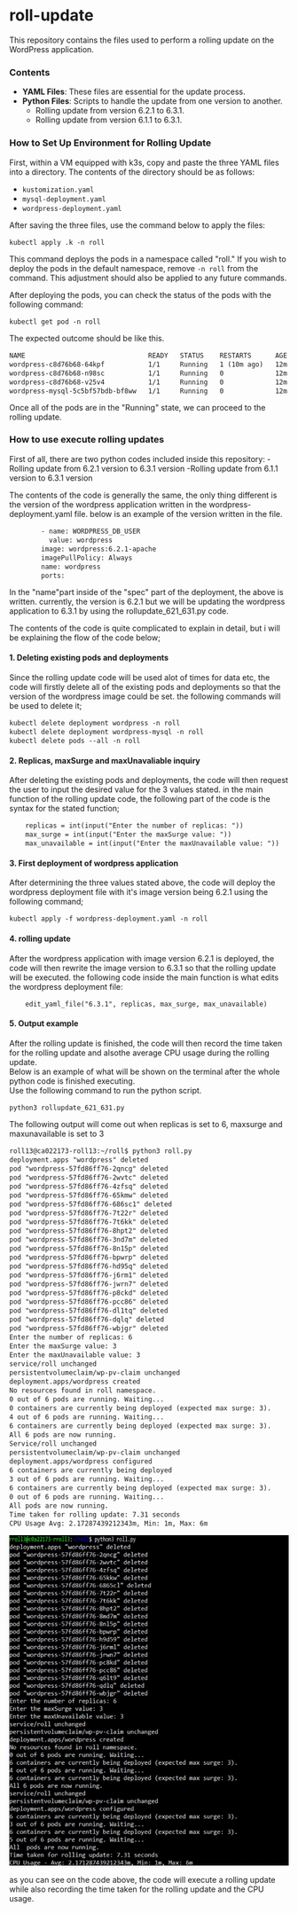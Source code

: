 # roll-update

This repository contains the files used to perform a rolling update on the WordPress application.

### Contents
- **YAML Files**: These files are essential for the update process.
- **Python Files**: Scripts to handle the update from one version to another.
  - Rolling update from version 6.2.1 to 6.3.1.
  - Rolling update from version 6.1.1 to 6.3.1.

### How to Set Up Environment for Rolling Update
First, within a VM equipped with k3s, copy and paste the three YAML files into a directory. The contents of the directory should be as follows:
- `kustomization.yaml`
- `mysql-deployment.yaml`
- `wordpress-deployment.yaml`

After saving the three files, use the command below to apply the files:

```
kubectl apply .k -n roll
```
This command deploys the pods in a namespace called "roll." If you wish to deploy the pods in the default namespace, remove `-n roll` from the command. This adjustment should also be applied to any future commands.

After deploying the pods, you can check the status of the pods with the following command:

```
kubectl get pod -n roll
```
The expected outcome should be like this.
```
NAME                               READY   STATUS    RESTARTS      AGE
wordpress-c8d76b68-64kpf           1/1     Running   1 (10m ago)   12m
wordpress-c8d76b68-n98sc           1/1     Running   0             12m
wordpress-c8d76b68-v25v4           1/1     Running   0             12m
wordpress-mysql-5c5bf57bdb-bf8ww   1/1     Running   0             12m
```

Once all of the pods are in the "Running" state, we can proceed to the rolling update.

### How to use execute rolling updates

First of all, there are two python codes included inside this repository:
  -Rolling update from 6.2.1 version to 6.3.1 version
  -Rolling update from 6.1.1 version to 6.3.1 version

The contents of the code is generally the same, the only thing different is the version of the wordpress application written in the wordpress-deployment.yaml file. below is an example of the version written in the file.

```
        - name: WORDPRESS_DB_USER
          value: wordpress
        image: wordpress:6.2.1-apache
        imagePullPolicy: Always
        name: wordpress
        ports:
```
In the "name"part inside of the "spec" part of the deployment, the above is written. currently, the version is 6.2.1 but we will be updating the wordpress application to 6.3.1 by using the rollupdate_621_631.py code.

The contents of the code is quite complicated to explain in detail, but i will be explaining the flow of the code below;

#### 1. Deleting existing pods and deployments <br />
Since the rolling update code will be used alot of times for data etc, the code will firstly delete all of the existing pods and deployments so that the version of the wordpress image could be set. the following commands will be used to delete it;

```
kubectl delete deployment wordpress -n roll
kubectl delete deployment wordpress-mysql -n roll
kubectl delete pods --all -n roll
```

#### 2. Replicas, maxSurge and maxUnavaliable inquiry <br />
After deleting the existing pods and deployments, the code will then request the user to input the desired value for the 3 values stated. in the main function of the rolling update code, the following part of the code is the syntax for the stated function;
```
    replicas = int(input("Enter the number of replicas: "))
    max_surge = int(input("Enter the maxSurge value: "))
    max_unavailable = int(input("Enter the maxUnavailable value: "))
```

#### 3. First deployment of wordpress application <br />
After determining the three values stated above, the code will deploy the wordpress deployment file with it's image version being 6.2.1 using the following command;
```
kubectl apply -f wordpress-deployment.yaml -n roll
```

#### 4. rolling update <br />
After the wordpress application with image version 6.2.1 is deployed, the code will then rewrite the image version to 6.3.1 so that the rolling update will be executed. the following code inside the main function is what edits the wordpress deployment file:
```
    edit_yaml_file("6.3.1", replicas, max_surge, max_unavailable)
```

#### 5. Output example <br />
After the rolling update is finished, the code will then record the time taken for the rolling update and alsothe average CPU usage during the rolling update. <br />
Below is an example of what will be shown on the terminal after the whole python code is finished executing.<br />
Use the following command to run the python script. <br />
```
python3 rollupdate_621_631.py
```
The following output will come out when replicas is set to 6, maxsurge and maxunavailable is set to 3
```
roll13@ca022173-roll13:~/roll$ python3 roll.py
deployment.apps "wordpress" deleted
pod "wordpress-57fd86ff76-2qncg" deleted
pod "wordpress-57fd86ff76-2wvtc" deleted
pod "wordpress-57fd86ff76-4zfsq" deleted
pod "wordpress-57fd86ff76-65kmw" deleted
pod "wordpress-57fd86ff76-686sc1" deleted
pod "wordpress-57fd86ff76-7t22r" deleted
pod "wordpress-57fd86ff76-7t6kk" deleted
pod "wordpress-57fd86ff76-8hpt2" deleted
pod "wordpress-57fd86ff76-3nd7m" deleted
pod "wordpress-57fd86ff76-8n15p" deleted
pod "wordpress-57fd86ff76-bpwrp" deleted
pod "wordpress-57fd86ff76-hd95q" deleted
pod "wordpress-57fd86ff76-j6rm1" deleted
pod "wordpress-57fd86ff76-jwrn7" deleted
pod "wordpress-57fd86ff76-p8ckd" deleted
pod "wordpress-57fd86ff76-pcc86" deleted
pod "wordpress-57fd86ff76-dl1tq" deleted
pod "wordpress-57fd86ff76-dqlq" deleted
pod "wordpress-57fd86ff76-wbjgr" deleted
Enter the number of replicas: 6
Enter the maxSurge value: 3
Enter the maxUnavailable value: 3
service/roll unchanged
persistentvolumeclaim/wp-pv-claim unchanged
deployment.apps/wordpress created
No resources found in roll namespace.
0 out of 6 pods are running. Waiting...
0 containers are currently being deployed (expected max surge: 3).
4 out of 6 pods are running. Waiting...
6 containers are currently being deployed (expected max surge: 3).
All 6 pods are now running.
Service/roll unchanged
persistentvolumeclaim/wp-pv-claim unchanged
deployment.apps/wordpress configured
6 containers are currently being deployed
3 out of 6 pods are running. Waiting...
6 containers are currently being deployed (expected max surge: 3).
0 out of 6 pods are running. Waiting...
All pods are now running.
Time taken for rolling update: 7.31 seconds
CPU Usage Avg: 2.17287439212343m, Min: 1m, Max: 6m
```
![Roll Update Image](./rollupdate.PNG)

as you can see on the code above, the code will execute a rolling update while also recording the time taken for the rolling update and the CPU usage. <br />
